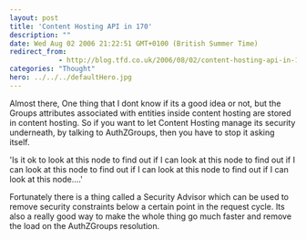 ```yaml
---
layout: post
title: 'Content Hosting API in 170'
description: ""
date: Wed Aug 02 2006 21:22:51 GMT+0100 (British Summer Time)
redirect_from: 
            - http://blog.tfd.co.uk/2006/08/02/content-hosting-api-in-170/
categories: "Thought"
hero: ../../../defaultHero.jpg
---
```

Almost there, One thing that I dont know if its a good idea or not, but the Groups attributes associated with entities inside content hosting are stored in content hosting. So if you want to let Content Hosting manage its security underneath, by talking to AuthZGroups, then you have to stop it asking itself.

'Is it ok to look at this node to find out if I can look at this node to find out if I can look at this node to find out if I can look at this node to find out if I can look at this node....'

Fortunately there is a thing called a Security Advisor which can be used to remove security constraints below a certain point in the request cycle. Its also a really good way to make the whole thing go much faster and remove the load on the AuthZGroups resolution.
